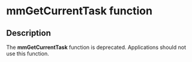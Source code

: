 # mmGetCurrentTask function

## Description

The **mmGetCurrentTask** function is deprecated. Applications should not use this function.